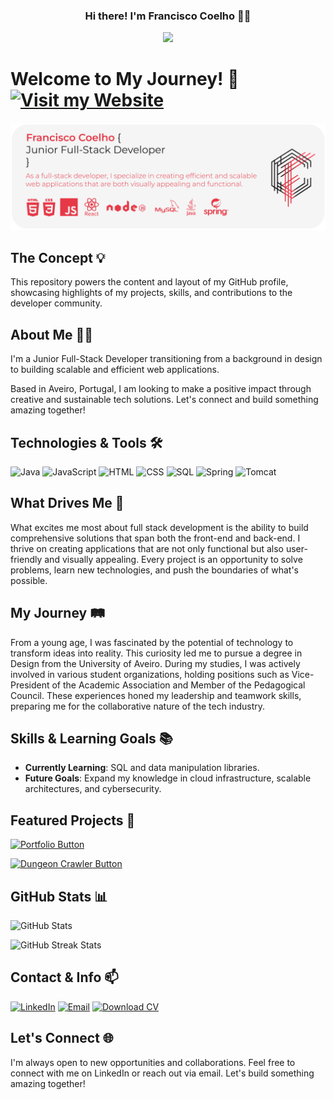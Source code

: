 <h3 align="center">Hi there! I'm Francisco Coelho 👨‍💻</h3>
<p align="center">
  <a href="https://github.com/coelhof12">
    <img src="https://readme-typing-svg.demolab.com/?lines=Imagine,+Create+%26+Compile&font=Fira%20Code&center=true&width=500&height=50&duration=4000&pause=1000&color=E63946&repeat=false">
  </a>
</p>

# Welcome to My Journey! 👋  [![Visit my Website](https://img.shields.io/badge/Visit%20my%20Website-E63946?style=for-the-badge&logo=none&logoColor=white)](https://coelhof12.github.io)

![Banner Image](https://raw.githubusercontent.com/coelhof12/coelhof12/refs/heads/main/Repo_Cover.jpg)

## The Concept 💡

This repository powers the content and layout of my GitHub profile, showcasing highlights of my projects, skills, and contributions to the developer community.

## About Me 🧑‍💻

I'm a Junior Full-Stack Developer transitioning from a background in design to building scalable and efficient web applications.

Based in Aveiro, Portugal, I am looking to make a positive impact through creative and sustainable tech solutions. Let's connect and build something amazing together!

## Technologies & Tools 🛠

![Java](https://img.shields.io/badge/-Java-007396?style=flat&logo=java&logoColor=white)
![JavaScript](https://img.shields.io/badge/-JavaScript-F7DF1E?style=flat&logo=javascript&logoColor=black)
![HTML](https://img.shields.io/badge/-HTML5-E34F26?style=flat&logo=html5&logoColor=white)
![CSS](https://img.shields.io/badge/-CSS3-1572B6?style=flat&logo=css3)
![SQL](https://img.shields.io/badge/-SQL-4479A1?style=flat&logo=sql)
![Spring](https://img.shields.io/badge/-Spring-6DB33F?style=flat&logo=spring&logoColor=white)
![Tomcat](https://img.shields.io/badge/-Tomcat-F8DC75?style=flat&logo=apache-tomcat&logoColor=black)

## What Drives Me 🚀

What excites me most about full stack development is the ability to build comprehensive solutions that span both the front-end and back-end. I thrive on creating applications that are not only functional but also user-friendly and visually appealing. Every project is an opportunity to solve problems, learn new technologies, and push the boundaries of what's possible.

## My Journey 🛤️

From a young age, I was fascinated by the potential of technology to transform ideas into reality. This curiosity led me to pursue a degree in Design from the University of Aveiro. During my studies, I was actively involved in various student organizations, holding positions such as Vice-President of the Academic Association and Member of the Pedagogical Council. These experiences honed my leadership and teamwork skills, preparing me for the collaborative nature of the tech industry.

## Skills & Learning Goals 📚


- **Currently Learning**: SQL and data manipulation libraries.
- **Future Goals**: Expand my knowledge in cloud infrastructure, scalable architectures, and cybersecurity.

## Featured Projects 🎯

[![Portfolio Button](https://img.shields.io/badge/Portfolio-SPA%20Personal%20Website-E63946?style=for-the-badge)](https://github.com/coelhof12/coelhof12.github.io)

[![Dungeon Crawler Button](https://img.shields.io/badge/Dungeon--Crawler-Java--based%20Game-E63946?style=for-the-badge)](https://github.com/coelhof12/dungeon_crawler_game)

## GitHub Stats 📊

<p align="left">
  <img src="https://github-readme-stats.vercel.app/api?username=coelhof12&count_private=true&show_icons=true&hide=issues,contribs&hide_rank=true&hide_title=true&theme=dark&border_radius=10&title_color=E63946&icon_color=E63946" alt="GitHub Stats" />
</p>
<p align="left">
  <img src="https://github-readme-streak-stats.herokuapp.com/?user=coelhof12&theme=dark&background=0d1117&ring=E63946&fire=E63946&currStreakLabel=E63946" alt="GitHub Streak Stats" />
</p>

## Contact & Info 📫

[![LinkedIn](https://img.shields.io/badge/LinkedIn-0A66C2?style=flat&logo=linkedin&logoColor=white)](https://www.linkedin.com/in/francisco-coelho1978/)
[![Email](https://img.shields.io/badge/Email-D14836?style=flat&logo=gmail&logoColor=white)](mailto:coelho1@ua.pt)
[![Download CV](https://img.shields.io/badge/Download%20CV-PDF-white)](https://drive.google.com/uc?export=download&id=19GMW5mok3E_EGEAoVokeK-QXunM_4rlX)

## Let's Connect 🌐

I'm always open to new opportunities and collaborations. Feel free to connect with me on LinkedIn or reach out via email. Let's build something amazing together!
